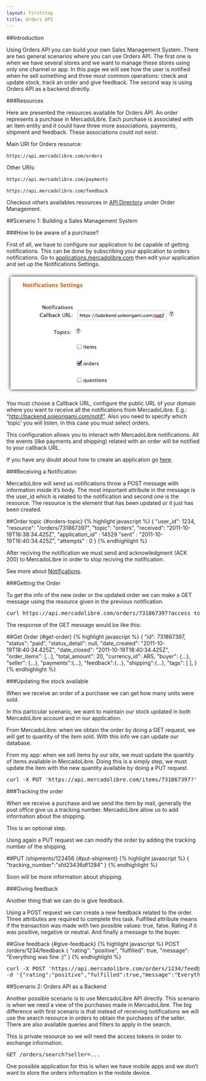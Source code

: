 ```yaml
---
layout: firststep
title: Orders API
---
```


##Introduction

Using Orders API you can build your own Sales Management System. 
There are two general scenarios where you can use Orders API. The first one is when we have several stores and we want to manage these stores using only one channel or app. In this page we will see how the user is notified when he sell something and three most common operations: check and update stock, track an order and give feedback. The second way is using Orders API as a backend directly.  


###Resources 

Here are presented the resources available for Orders API. An order represents a purchase in MercadoLibre. Each purchase is associated with an item entity and it could have three more associations, payments, shipment and feedback. These associations could not exist. 

Main URI for Orders resource: 

<pre><code>https://api.mercadolibre.com/orders</code></pre>

Other URIs: 

<pre><code>https://api.mercadolibre.com/payments</code></pre>

<pre><code>https://api.mercadolibre.com/feedback</code></pre>


Checkout others availables resources in [API Directory](/API-directory/) under Order Management.

##Scenario 1: Building a Sales Management System

###How to be aware of a purchase?

First of all, we have to configure our application to be capable of getting notifications. This can be done by subscribing your application to orders notifications. Go to [applications.mercadolibre.com](applications.mercadolibre.com) then edit your application and set up the Notifications Settings. 

![App create](/images/notificaciones.png)

You must choose a Callback URL, configure the public URL of your domain where you want to receive all the notifications from MercadoLibre. E.g.: “http://backend.soleorigami.com/notif”.
Also you need to specify which ‘topic’ you will listen, in this case you must select orders. 

This configuration allows you to interact with MercadoLibre notifications. All the events (like payments and shipping) related with an order will be notified to your callback URL. 

If you have any doubt about how to create an application go [here](http://developers.mercadolibre.com/application-manager/).   

###Receiving a Notification

MercadoLibre will send us notifications throw a POST message with information inside it’s body. The most important attribute in the message is the user_id which is related to the notification and second one is the resource. The resource is the element that has been updated or it just has been created.

##Order topic {#orders-topic}
{% highlight javascript %}
{
  "user_id": 1234,
  "resource": "/orders/731867397",
  "topic": "orders",
  "received": "2011-10-19T16:38:34.425Z",
  "application_id" : 14529
  "sent" : "2011-10-19T16:40:34.425Z",
  "attempts" : 0
}
{% endhighlight %}

After reciving the notification we must send and acknowledgment (ACK 200)  to MercadoLibre in order to stop reciving the notification. 

See more about [Notifications](http://developers.mercadolibre.com/notifications).


###Getting the Order

To get the info of the new order or the updated order we can make a GET message using the resource given in the previous notification. 

<pre class="terminal">
curl https://api.mercadolibre.com/orders/731867397?access_token=...
</pre>

The response of the GET message would be like this: 
 
##Get Order {#get-order}
{% highlight javascript %}
{
  "id": 731867397,
  "status": "paid",
  "status_detail": null,
  "date_created": "2011-10-19T18:40:34.425Z",
  "date_closed": "2011-10-19T18:40:34.425Z",
  "order_items": [...],
  "total_amount": 20,
  "currency_id": ARS,
  "buyer": {...},
  "seller": {...},
  "payments":{...},
  "feedback":{...},
  "shipping":{...},
  "tags": [
  ],
}
{% endhighlight %}


###Updating the stock available

When we receive an order of a purchase we can get how many units were sold. 

In this particular scenario, we want to maintain our stock updated in both MercadoLibre account and in our application.  

From MercadoLibre: when we obtain the order by doing a GET request, we will get to quantity of the item sold. With this info we can update our database.  

From my app: when we sell items by our site, we must update the quantity of items available in MercadoLibre. Doing this is a simply step, we must update the item with the new quantity available by doing a PUT request. 

<pre class="terminal">curl -X PUT 'https://api.mercadolibre.com/items/731867397?' -d {"available_quantity"=2}</pre>

###Tracking the order

When we receive a purchase and we send the item by mail, generally the post office give us a tracking number. MercadoLibre allow us to add information about the shipping. 

This is an optional step. 

Using again a PUT request we can modify the order by adding the tracking number of the shipping. 

##PUT /shipments/123456 {#put-shipment}
{% highlight javascript %}
{
	"tracking_number":"sfd23436df1284"
}
{% endhighlight %}

Soon will be more information about shipping.

###Giving feedback

Another thing that we can do is give feedback.

Using a POST request we can create a new feedback related to the order. Three attributes are required to complete this task. Fulfilled attribute means if the transaction was made with two possible values: true, false. Rating if it was positive, negative or neutral. And finally a message to the buyer.  

##Give feedback {#give-feedback}
{% highlight javascript %}
POST /orders/1234/feedback
{
  "rating": "positive",
  "fulfilled": true,
  "message": "Everything was fine :)"
}
{% endhighlight %}

<pre class="terminal">curl -X POST 'https://api.mercadolibre.com/orders/1234/feedback?access_token=' 
-d '{"rating":"positive","fulfilled":true,"message":"Everything was fine :)"}'  </pre>


##Scenario 2: Orders API as a Backend

Another possible scenario is to use MercadoLibre API directly. This scenario is when we need a view of the purchases made in MercadoLibre. The big difference with first scenario is that instead of receiving notifications we will use the search resource in orders to obtain the purchases of the seller.  There are also available queries and filters to apply in the search. 

This is private resource so we will need the access tokens in order to exchange information. 

<pre class="terminal">GET /orders/search?seller=... </pre>

One possible application for this is when we have mobile apps and we don’t want to store the orders information in the mobile device. 